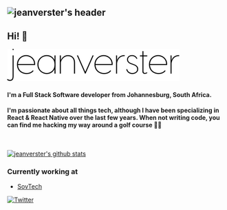 ## ![jeanverster's header](https://i.imgur.com/Vyvn2i5.jpg)

<!--
**jeanverster/jeanverster** is a ✨ _special_ ✨ repository because its `README.md` (this file) appears on your GitHub profile.

Here are some ideas to get you started:

- 🔭 I’m currently working on ...
- 🌱 I’m currently learning ...
- 👯 I’m looking to collaborate on ...
- 🤔 I’m looking for help with ...
- 💬 Ask me about ...
- 📫 How to reach me: ...
- 😄 Pronouns: ...
- ⚡ Fun fact: ...
-->

## Hi! 👋

<img src="./jeanverster.svg">

#### I'm a Full Stack Software developer from Johannesburg, South Africa.
#### I'm passionate about all things tech, although I have been specializing in React & React Native over the last few years. When not writing code, you can find me hacking my way around a golf course 🏌🏼

<br />

[![jeanverster's github stats](https://github-readme-stats.vercel.app/api?username=jeanverster)](https://github.com/anuraghazra/github-readme-stats)

### Currently working at
- [SovTech](https://sovtech.com)

<!-- Actual text -->

[![Twitter][1.2]][1]

<!-- Icons -->

[1.2]: https://i.imgur.com/QHiR8dv.png (twitter icon)

<!-- Links to your social media accounts -->

[1]: https://twitter.com/jeanverster
